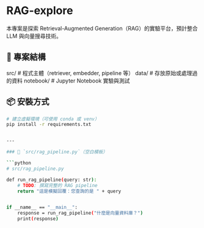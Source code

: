 # RAG-explore

本專案是探索 Retrieval-Augmented Generation（RAG）的實驗平台，預計整合 LLM 與向量搜尋技術。

## 📁 專案結構

src/ # 程式主體（retriever, embedder, pipeline 等）
data/ # 存放原始或處理過的資料
notebook/ # Jupyter Notebook 實驗與測試


## 📦 安裝方式

```bash
# 建立虛擬環境（可使用 conda 或 venv）
pip install -r requirements.txt


---

### 📄 `src/rag_pipeline.py`（空白模板）

```python
# src/rag_pipeline.py

def run_rag_pipeline(query: str):
    # TODO: 撰寫完整的 RAG pipeline
    return "這是模擬回覆：您查詢的是 " + query


if __name__ == "__main__":
    response = run_rag_pipeline("什麼是向量資料庫？")
    print(response)

